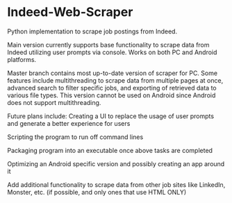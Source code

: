 # Indeed-Web-Scraper
Python implementation to scrape job postings from Indeed. 

Main version currently supports base functionality to scrape data from Indeed utilizing user prompts via console. Works on both PC and Android platforms.

Master branch contains most up-to-date version of scraper for PC. Some features include multithreading to scrape data from multiple pages at once, advanced search to
filter specific jobs, and exporting of retrieved data to various file types. This version cannot be used on Android since Android does not support multithreading.

Future plans include:
Creating a UI to replace the usage of user prompts and generate a better experience for users

Scripting the program to run off command lines

Packaging program into an executable once above tasks are completed

Optimizing an Android specific version and possibly creating an app around it

Add additional functionality to scrape data from other job sites like LinkedIn, Monster, etc. (if possible, and only ones that use HTML ONLY)
